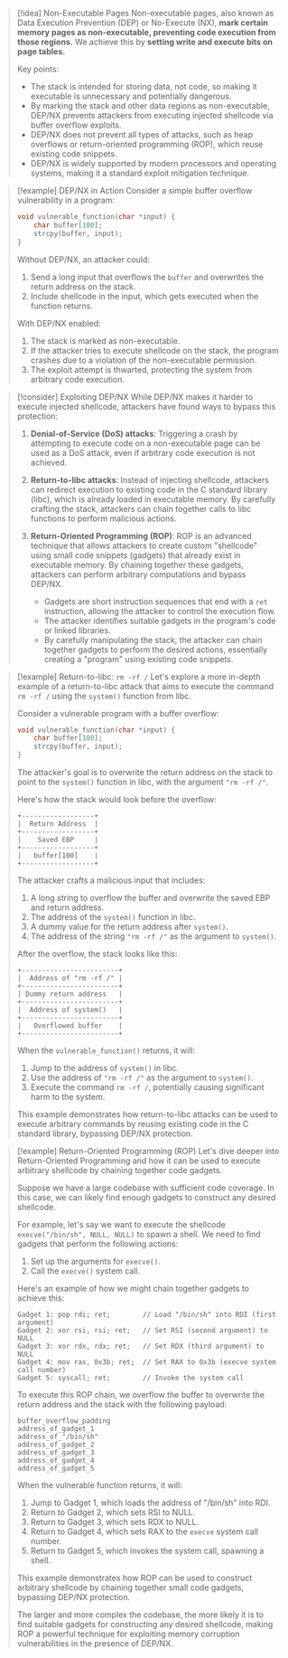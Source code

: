 > [!idea] Non-Executable Pages
> Non-executable pages, also known as Data Execution Prevention (DEP) or No-Execute (NX), **mark certain memory pages as non-executable, preventing code execution from those regions.** We achieve this by **setting write and execute bits on page tables.** 
> 
> Key points:
> - The stack is intended for storing data, not code, so making it executable is unnecessary and potentially dangerous.
> - By marking the stack and other data regions as non-executable, DEP/NX prevents attackers from executing injected shellcode via buffer overflow exploits.
> - DEP/NX does not prevent all types of attacks, such as heap overflows or return-oriented programming (ROP), which reuse existing code snippets.
> - DEP/NX is widely supported by modern processors and operating systems, making it a standard exploit mitigation technique.


> [!example] DEP/NX in Action
> Consider a simple buffer overflow vulnerability in a program:
> ```c
> void vulnerable_function(char *input) {
>     char buffer[100];
>     strcpy(buffer, input);
> }
> ```
> Without DEP/NX, an attacker could:
> 1. Send a long input that overflows the `buffer` and overwrites the return address on the stack.
> 2. Include shellcode in the input, which gets executed when the function returns.
>
> With DEP/NX enabled:
> 1. The stack is marked as non-executable.
> 2. If the attacker tries to execute shellcode on the stack, the program crashes due to a violation of the non-executable permission.
> 3. The exploit attempt is thwarted, protecting the system from arbitrary code execution.


> [!consider] Exploiting DEP/NX
> While DEP/NX makes it harder to execute injected shellcode, attackers have found ways to bypass this protection:
> 
> 1. **Denial-of-Service (DoS) attacks**: Triggering a crash by attempting to execute code on a non-executable page can be used as a DoS attack, even if arbitrary code execution is not achieved.
>
> 2. **Return-to-libc attacks**: Instead of injecting shellcode, attackers can redirect execution to existing code in the C standard library (libc), which is already loaded in executable memory. By carefully crafting the stack, attackers can chain together calls to libc functions to perform malicious actions.
>
> 3. **Return-Oriented Programming (ROP)**: ROP is an advanced technique that allows attackers to create custom "shellcode" using small code snippets (gadgets) that already exist in executable memory. By chaining together these gadgets, attackers can perform arbitrary computations and bypass DEP/NX.
>    - Gadgets are short instruction sequences that end with a `ret` instruction, allowing the attacker to control the execution flow.
>    - The attacker identifies suitable gadgets in the program's code or linked libraries.
>    - By carefully manipulating the stack, the attacker can chain together gadgets to perform the desired actions, essentially creating a "program" using existing code snippets.
>


> [!example] Return-to-libc: `rm -rf /`
> Let's explore a more in-depth example of a return-to-libc attack that aims to execute the command `rm -rf /` using the `system()` function from libc.
> 
> Consider a vulnerable program with a buffer overflow:
> ```c
> void vulnerable_function(char *input) {
>     char buffer[100];
>     strcpy(buffer, input);
> }
> ```
> 
> The attacker's goal is to overwrite the return address on the stack to point to the `system()` function in libc, with the argument `"rm -rf /"`.
> 
> Here's how the stack would look before the overflow:
> ```
> +------------------+
> |  Return Address  |
> +------------------+
> |    Saved EBP     |
> +------------------+
> |   buffer[100]    |
> +------------------+
> ```
> 
> The attacker crafts a malicious input that includes:
> 1. A long string to overflow the buffer and overwrite the saved EBP and return address.
> 2. The address of the `system()` function in libc.
> 3. A dummy value for the return address after `system()`.
> 4. The address of the string `"rm -rf /"` as the argument to `system()`.
> 
> After the overflow, the stack looks like this:
> ```
> +------------------------+
> |  Address of "rm -rf /" |
> +------------------------+
> | Dummy return address   |
> +------------------------+
> |  Address of system()   |
> +------------------------+
> |   Overflowed buffer    |
> +------------------------+
> ```
> 
> When the `vulnerable_function()` returns, it will:
> 1. Jump to the address of `system()` in libc.
> 2. Use the address of `"rm -rf /"` as the argument to `system()`.
> 3. Execute the command `rm -rf /`, potentially causing significant harm to the system.
> 
> This example demonstrates how return-to-libc attacks can be used to execute arbitrary commands by reusing existing code in the C standard library, bypassing DEP/NX protection.


> [!example] Return-Oriented Programming (ROP)
> Let's dive deeper into Return-Oriented Programming and how it can be used to execute arbitrary shellcode by chaining together code gadgets.
> 
> Suppose we have a large codebase with sufficient code coverage. In this case, we can likely find enough gadgets to construct any desired shellcode.
> 
> For example, let's say we want to execute the shellcode `execve("/bin/sh", NULL, NULL)` to spawn a shell. We need to find gadgets that perform the following actions:
> 1. Set up the arguments for `execve()`.
> 2. Call the `execve()` system call.
> 
> Here's an example of how we might chain together gadgets to achieve this:
> ```
> Gadget 1: pop rdi; ret;        // Load "/bin/sh" into RDI (first argument)
> Gadget 2: xor rsi, rsi; ret;   // Set RSI (second argument) to NULL
> Gadget 3: xor rdx, rdx; ret;   // Set RDX (third argument) to NULL
> Gadget 4: mov rax, 0x3b; ret;  // Set RAX to 0x3b (execve system call number)
> Gadget 5: syscall; ret;        // Invoke the system call
> ```
> 
> To execute this ROP chain, we overflow the buffer to overwrite the return address and the stack with the following payload:
> ```
> buffer_overflow_padding
> address_of_gadget_1
> address_of_"/bin/sh"
> address_of_gadget_2
> address_of_gadget_3
> address_of_gadget_4
> address_of_gadget_5
> ```
> 
> When the vulnerable function returns, it will:
> 1. Jump to Gadget 1, which loads the address of "/bin/sh" into RDI.
> 2. Return to Gadget 2, which sets RSI to NULL.
> 3. Return to Gadget 3, which sets RDX to NULL.
> 4. Return to Gadget 4, which sets RAX to the `execve` system call number.
> 5. Return to Gadget 5, which invokes the system call, spawning a shell.
> 
> This example demonstrates how ROP can be used to construct arbitrary shellcode by chaining together small code gadgets, bypassing DEP/NX protection.
> 
> The larger and more complex the codebase, the more likely it is to find suitable gadgets for constructing any desired shellcode, making ROP a powerful technique for exploiting memory corruption vulnerabilities in the presence of DEP/NX.